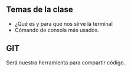 ## Temas de la clase
- ¿Qué es y para que nos sirve la terminal
- Cómando de consola más usados.

## GIT
Será nuestra herramienta para compartir código. 

